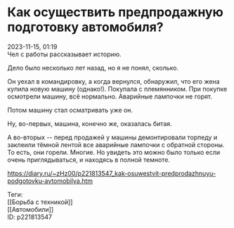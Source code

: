 Как осуществить предпродажную подготовку автомобиля?
=====================================================

   
 2023-11-15, 01:19   
  Чел с работы рассказывает историю.   
   
 Дело было несколько лет назад, но я не понял, сколько.   
   
 Он уехал в командировку, а когда вернулся, обнаружил, что его жена купила новую машину (однако!). Покупала с племянником. При покупке осмотрели машину, всё нормально. Аварийные лампочки не горят.   
   
 Потом машину стал осматривать уже он.   
   
 Ну, во-первых, машина, конечно же, оказалась битая.   
   
 А во-вторых -- перед продажей у машины демонтировали торпеду и заклеили тёмной лентой все аварийные лампочки с обратной стороны. То есть, они горели. Многие. Но увидеть это можно было только если очень приглядываться, и находясь в полной темноте.   
    
 <https://diary.ru/~zHz00/p221813547_kak-osuwestvit-predprodazhnuyu-podgotovku-avtomobilya.htm>   
   
 Теги:   
 [[Борьба с техникой]]   
 [[Автомобили]]   
 ID: p221813547